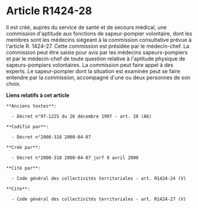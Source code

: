 # Article R1424-28

Il est créé, auprès du service de santé et de secours médical, une commission d'aptitude aux fonctions de sapeur-pompier
volontaire, dont les membres sont les médecins siégeant à la commission consultative prévue à l'article R. 1424-27. Cette
commission est présidée par le médecin-chef. La commission peut être saisie pour avis par les médecins sapeurs-pompiers et
par le médecin-chef de toute question relative à l'aptitude physique de sapeurs-pompiers volontaires. La commission peut
faire appel à des experts. Le sapeur-pompier dont la situation est examinée peut se faire entendre par la commission,
accompagné d'une ou deux personnes de son choix.

**Liens relatifs à cet article**

	**Anciens textes**:

	  - Décret n°97-1225 du 26 décembre 1997 - art. 28 (Ab)

	**Codifié par**:

	  - Décret n°2000-318 2000-04-07

	**Créé par**:

	  - Décret n°2000-318 2000-04-07 jorf 9 avril 2000

	**Cité par**:

	  - Code général des collectivités territoriales - art. R1424-24 (V)

	**Cite**:

	  - Code général des collectivités territoriales - art. R1424-27 (V)

